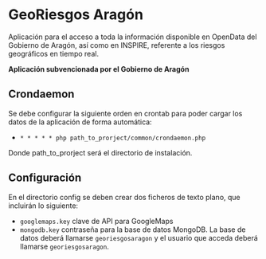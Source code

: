 # GeoRiesgos Aragón

Aplicación para el acceso a toda la información disponible en OpenData del Gobierno de Aragón, así como en INSPIRE, referente a los riesgos geográficos en tiempo real.

**Aplicación subvencionada por el Gobierno de Aragón**

## Crondaemon

Se debe configurar la siguiente orden en crontab para poder cargar los datos de la aplicación de forma automática:

* `* * * * * php path_to_prorject/common/crondaemon.php`

Donde path_to_prorject será el directorio de instalación.

## Configuración

En el directorio config se deben crear dos ficheros de texto plano, que incluirán lo siguiente:

* `googlemaps.key` clave de API para GoogleMaps
* `mongodb.key` contraseña para la base de datos MongoDB. La base de datos deberá llamarse `georiesgosaragon` y el usuario que acceda deberá llamarse `georiesgosaragon`.
